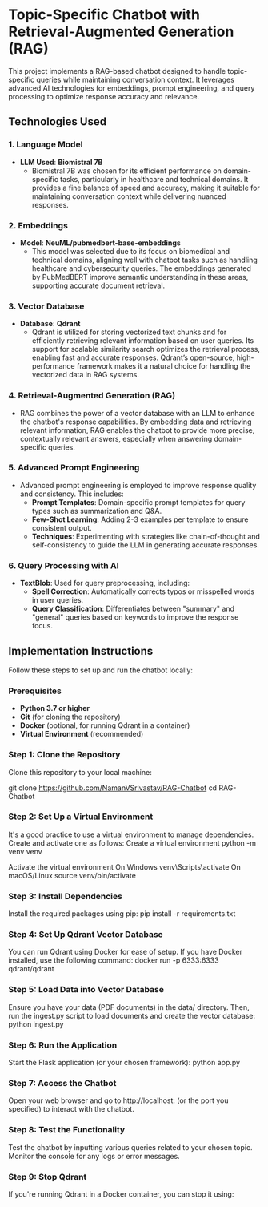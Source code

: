 # Topic-Specific Chatbot with Retrieval-Augmented Generation (RAG)

This project implements a RAG-based chatbot designed to handle topic-specific queries while maintaining conversation context. It leverages advanced AI technologies for embeddings, prompt engineering, and query processing to optimize response accuracy and relevance.

## Technologies Used

### 1. Language Model
- **LLM Used**: **Biomistral 7B**
  - Biomistral 7B was chosen for its efficient performance on domain-specific tasks, particularly in healthcare and technical domains. It provides a fine balance of speed and accuracy, making it suitable for maintaining conversation context while delivering nuanced responses.
  
### 2. Embeddings
- **Model**: **NeuML/pubmedbert-base-embeddings**
  - This model was selected due to its focus on biomedical and technical domains, aligning well with chatbot tasks such as handling healthcare and cybersecurity queries. The embeddings generated by PubMedBERT improve semantic understanding in these areas, supporting accurate document retrieval.

### 3. Vector Database
- **Database**: **Qdrant**
  - Qdrant is utilized for storing vectorized text chunks and for efficiently retrieving relevant information based on user queries. Its support for scalable similarity search optimizes the retrieval process, enabling fast and accurate responses. Qdrant’s open-source, high-performance framework makes it a natural choice for handling the vectorized data in RAG systems.

### 4. Retrieval-Augmented Generation (RAG)
- RAG combines the power of a vector database with an LLM to enhance the chatbot's response capabilities. By embedding data and retrieving relevant information, RAG enables the chatbot to provide more precise, contextually relevant answers, especially when answering domain-specific queries.

### 5. Advanced Prompt Engineering
- Advanced prompt engineering is employed to improve response quality and consistency. This includes:
  - **Prompt Templates**: Domain-specific prompt templates for query types such as summarization and Q&A.
  - **Few-Shot Learning**: Adding 2-3 examples per template to ensure consistent output.
  - **Techniques**: Experimenting with strategies like chain-of-thought and self-consistency to guide the LLM in generating accurate responses.
  
### 6. Query Processing with AI
- **TextBlob**: Used for query preprocessing, including:
  - **Spell Correction**: Automatically corrects typos or misspelled words in user queries.
  - **Query Classification**: Differentiates between "summary" and "general" queries based on keywords to improve the response focus.

## Implementation Instructions

Follow these steps to set up and run the chatbot locally:

### Prerequisites
- **Python 3.7 or higher**
- **Git** (for cloning the repository)
- **Docker** (optional, for running Qdrant in a container)
- **Virtual Environment** (recommended)

### Step 1: Clone the Repository
Clone this repository to your local machine:

git clone https://github.com/NamanVSrivastav/RAG-Chatbot
cd RAG-Chatbot

### Step 2: Set Up a Virtual Environment
It's a good practice to use a virtual environment to manage dependencies. Create and activate one as follows:
Create a virtual environment
python -m venv venv

Activate the virtual environment
On Windows
venv\Scripts\activate
On macOS/Linux
source venv/bin/activate

### Step 3: Install Dependencies
Install the required packages using pip:
pip install -r requirements.txt

### Step 4: Set Up Qdrant Vector Database
You can run Qdrant using Docker for ease of setup. If you have Docker installed, use the following command:
docker run -p 6333:6333 qdrant/qdrant

### Step 5: Load Data into Vector Database
Ensure you have your data (PDF documents) in the data/ directory. Then, run the ingest.py script to load documents and create the vector database:
python ingest.py

### Step 6: Run the Application
Start the Flask application (or your chosen framework):
python app.py

### Step 7: Access the Chatbot
Open your web browser and go to http://localhost: (or the port you specified) to interact with the chatbot.

### Step 8: Test the Functionality
Test the chatbot by inputting various queries related to your chosen topic. Monitor the console for any logs or error messages.

### Step 9: Stop Qdrant
If you're running Qdrant in a Docker container, you can stop it using:





